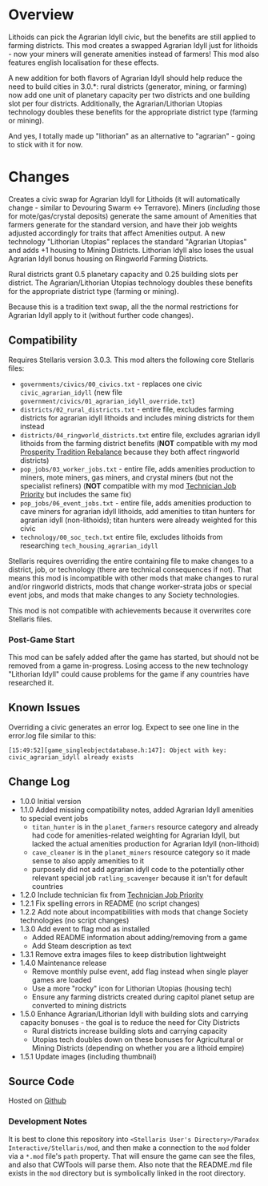 # Overview

Lithoids can pick the Agrarian Idyll civic, but the benefits are still applied to farming districts.  This mod creates a swapped Agrarian Idyll just for lithoids - now your miners will generate amenities instead of farmers!  This mod also features english localisation for these effects.

A new addition for both flavors of Agrarian Idyll should help reduce the need to build cities in 3.0.*: rural districts (generator, mining, or farming) now add one unit of planetary capacity per two districts and one building slot per four districts.  Additionally, the Agrarian/Lithorian Utopias technology doubles these benefits for the appropriate district type (farming or mining).

And yes, I totally made up "lithorian" as an alternative to "agrarian" - going to stick with it for now.

# Changes

Creates a civic swap for Agrarian Idyll for Lithoids (it will automatically change - similar to Devouring Swarm <-> Terravore).  Miners (_including_ those for mote/gas/crystal deposits) generate the same amount of Amenities that farmers generate for the standard version, and have their job weights adjusted accordingly for traits that affect Amenities output.  A new technology "Lithorian Utopias" replaces the standard "Agrarian Utopias" and adds +1 housing to Mining Districts.  Lithorian Idyll also loses the usual Agrarian Idyll bonus housing on Ringworld Farming Districts.

Rural districts grant 0.5 planetary capacity and 0.25 building slots per district.  The Agrarian/Lithorian Utopias technology doubles these benefits for the appropriate district type (farming or mining).

Because this is a tradition text swap, all the the normal restrictions for Agrarian Idyll apply to it (without further code changes).

## Compatibility

Requires Stellaris version 3.0.3. This mod alters the following core Stellaris files:

* `governments/civics/00_civics.txt` - replaces one civic `civic_agrarian_idyll` (new file `government/civics/01_agrarian_idyll_override.txt`)
* `districts/02_rural_districts.txt` - entire file, excludes farming districts for agrarian idyll lithoids and includes mining districts for them instead
* `districts/04_ringworld_districts.txt` entire file, excludes agrarian idyll lithoids from the farming district benefits (**NOT** compatible with my mod [Prosperity Tradition Rebalance](https://steamcommunity.com/sharedfiles/filedetails/?id=2497266630) because they both affect ringworld districts)
* `pop_jobs/03_worker_jobs.txt` - entire file, adds amenities production to miners, mote miners, gas miners, and crystal miners (but not the specialist refiners) (**NOT** compatible with my mod [Technician Job Priority](https://steamcommunity.com/sharedfiles/filedetails/?id=2484702578) but includes the same fix)
* `pop_jobs/06_event_jobs.txt` - entire file, adds amenities production to cave miners for agrarian idyll lithoids, add amenities to titan hunters for agrarian idyll (non-lithoids); titan hunters were already weighted for this civic
* `technology/00_soc_tech.txt` entire file, excludes lithoids from researching `tech_housing_agrarian_idyll`

Stellaris requires overriding the entire containing file to make changes to a district, job, or technology (there are technical consequences if not). That means this mod is incompatible with other mods that make changes to rural and/or ringworld districts, mods that change worker-strata jobs or special event jobs, and mods that make changes to any Society technologies.

This mod is not compatible with achievements because it overwrites core Stellaris files.

### Post-Game Start

This mod can be safely added after the game has started, but should not be removed from a game in-progress.  Losing access to the new technology "Lithorian Idyll" could cause problems for the game if any countries have researched it.

## Known Issues

Overriding a civic generates an error log. Expect to see one line in the error.log file similar to this:

```
[15:49:52][game_singleobjectdatabase.h:147]: Object with key: civic_agrarian_idyll already exists
```

## Change Log

* 1.0.0 Initial version
* 1.1.0 Added missing compatibility notes, added Agrarian Idyll amenities to special event jobs
    * `titan_hunter` is in the `planet_farmers` resource category and already had code for amenities-related weighting for Agrarian Idyll, but lacked the actual amenities production for Agrarian Idyll (non-lithoid)
    * `cave_cleaner` is in the `planet_miners` resource category so it made sense to also apply amenities to it
    * purposely did not add agrarian idyll code to the potentially other relevant special job `ratling_scavenger` because it isn't for default countries
* 1.2.0 Include technician fix from [Technician Job Priority](https://steamcommunity.com/sharedfiles/filedetails/?id=2484702578)
* 1.2.1 Fix spelling errors in README (no script changes)
* 1.2.2 Add note about incompatibilities with mods that change Society technologies (no script changes)
* 1.3.0 Add event to flag mod as installed
    * Added README information about adding/removing from a game
    * Add Steam description as text
* 1.3.1 Remove extra images files to keep distribution lightweight
* 1.4.0 Maintenance release
    * Remove monthly pulse event, add flag instead when single player games are loaded
    * Use a more "rocky" icon for Lithorian Utopias (housing tech)
    * Ensure any farming districts created during capitol planet setup are converted to mining districts
* 1.5.0 Enhance Agrarian/Lithorian Idyll with building slots and carrying capacity bonuses - the goal is to reduce the need for City Districts
    * Rural districts increase building slots and carrying capacity
    * Utopias tech doubles down on these bonuses for Agricultural or Mining Districts (depending on whether you are a lithoid empire)
* 1.5.1 Update images (including thumbnail)

## Source Code

Hosted on [Github](https://github.com/corsairmarks/agrarian_idyll_lithoid)

### Development Notes

It is best to clone this repository into `<Stellaris User's Directory>/Paradox Interactive/Stellaris/mod`, and then make a connection to the `mod` folder via a `*.mod` file's `path` property.  That will ensure the game can see the files, and also that CWTools will parse them.  Also note that the README.md file exists in the `mod` directory but is symbolically linked in the root directory.